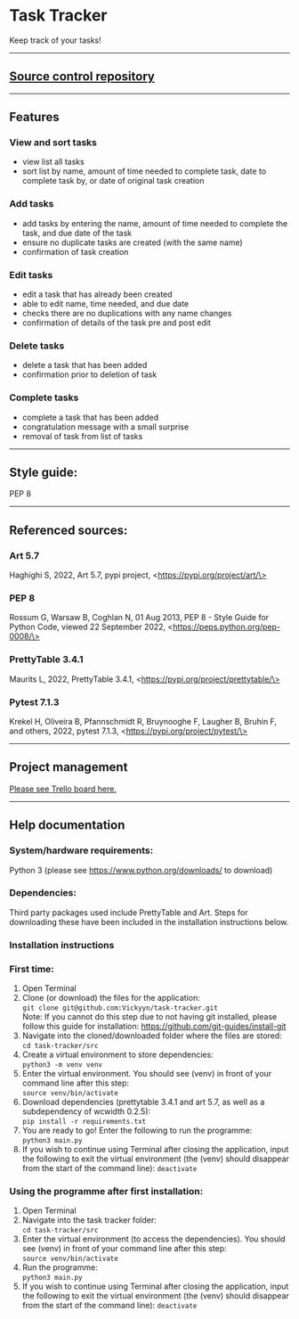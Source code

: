 # Task Tracker
Keep track of your tasks!

--- 

## [Source control repository](https://github.com/Vickyyn/task-tracker)

--- 

## Features 
### View and sort tasks
- view list all tasks
- sort list by name, amount of time needed to complete task, date to complete task by, or date of original task creation
  
### Add tasks
- add tasks by entering the name, amount of time needed to complete the task, and due date of the task
- ensure no duplicate tasks are created (with the same name)
- confirmation of task creation 

### Edit tasks
- edit a task that has already been created
- able to edit name, time needed, and due date 
- checks there are no duplications with any name changes
- confirmation of details of the task pre and post edit
  
### Delete tasks
- delete a task that has been added
- confirmation prior to deletion of task

### Complete tasks
- complete a task that has been added
- congratulation message with a small surprise
- removal of task from list of tasks

---

## Style guide: 
PEP 8

---

## Referenced sources:
### Art 5.7
Haghighi S, 2022, Art 5.7, pypi project, \<https://pypi.org/project/art/\>
### PEP 8
Rossum G, Warsaw B, Coghlan N, 01 Aug 2013, PEP 8 - Style Guide for Python Code, viewed 22 September 2022, \<https://peps.python.org/pep-0008/\>
### PrettyTable 3.4.1
Maurits L, 2022, PrettyTable 3.4.1, \<https://pypi.org/project/prettytable/\>
### Pytest 7.1.3
Krekel H, Oliveira B, Pfannschmidt R, Bruynooghe F, Laugher B, Bruhin F, and others, 2022, pytest 7.1.3, \<https://pypi.org/project/pytest/\>

---

## Project management
[Please see Trello board here.](https://trello.com/b/vgLKMc5B/terminal-app)

---

## Help documentation 

### System/hardware requirements: 
Python 3 (please see https://www.python.org/downloads/ to download)  


### Dependencies:
Third party packages used include PrettyTable and Art. Steps for downloading these have been included in the installation instructions below.

### Installation instructions
### First time:
1. Open Terminal
2. Clone (or download) the files for the application:  
   `git clone git@github.com:Vickyyn/task-tracker.git`  
   Note: If you cannot do this step due to not having git installed, please follow this guide for installation: https://github.com/git-guides/install-git
3. Navigate into the cloned/downloaded folder where the files are stored:  
   `cd task-tracker/src`
4. Create a virtual environment to store dependencies:  
   `python3 -m venv venv`
5. Enter the virtual environment. You should see (venv) in front of your command line after this step:  
   `source venv/bin/activate`
6. Download dependencies (prettytable 3.4.1 and art 5.7, as well as a subdependency of wcwidth 0.2.5):  
   `pip install -r requirements.txt`
7.  You are ready to go! Enter the following to run the programme:  
   `python3 main.py`
8. If you wish to continue using Terminal after closing the application, input the following to exit the virtual environment (the (venv) should disappear from the start of the command line):
   `deactivate`

### Using the programme after first installation:
1. Open Terminal
2. Navigate into the task tracker folder:  
   `cd task-tracker/src`
3. Enter the virtual environment (to access the dependencies). You should see (venv) in front of your command line after this step:  
   `source venv/bin/activate`
4. Run the programme:  
   `python3 main.py`
5. If you wish to continue using Terminal after closing the application, input the following to exit the virtual environment (the (venv) should disappear from the start of the command line):
   `deactivate`
